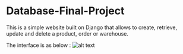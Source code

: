 # Database-Final-Project
This is a simple website built on Django that allows to create, retrieve, update and delete a product, order or warehouse.

The interface is as below :
![alt text](https://img.onl/5OWWX2)
